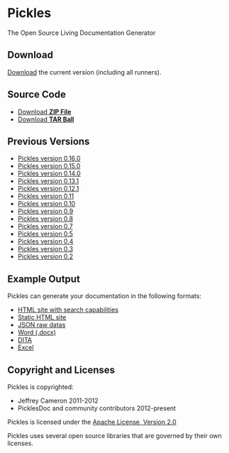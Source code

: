 # Pickles

The Open Source Living Documentation Generator

## Download

[Download](https://github.com/picklesdoc/pickles/releases/download/v0.17.2/pickles-0.17.2.zip) the current version (including all runners).

## Source Code

- [Download **ZIP File**](https://github.com/picklesdoc/pickles/zipball/master)
- [Download **TAR Ball**](https://github.com/picklesdoc/pickles/tarball/master)

## Previous Versions

<!---
- [Pickles version 0.17.2](https://github.com/picklesdoc/pickles/releases/download/v0.17.2/pickles-0.17.2.zip) 
-->

- [Pickles version 0.16.0](https://github.com/picklesdoc/pickles/releases/download/v0.16.0/pickles-0.16.0.zip) 
- [Pickles version 0.15.0](https://github.com/picklesdoc/pickles/releases/download/v0.15.0/pickles-0.15.0.zip)
- [Pickles version 0.14.0](https://github.com/picklesdoc/pickles/releases/download/v0.14.0/pickles-0.14.0.zip)
- [Pickles version 0.13.1](https://github.com/picklesdoc/pickles/releases/download/v0.13.1/pickles-0.13.1.zip)
- [Pickles version 0.12.1](https://github.com/picklesdoc/pickles/releases/download/v0.12.1/pickles-0.12.1.zip)
- [Pickles version 0.11](https://github.com/picklesdoc/pickles/releases/download/v0.11.0/pickles-0.11.0.zip)
- [Pickles version 0.10](https://github.com/picklesdoc/pickles/releases/download/v0.10.0/pickles-0.10.0.zip)
- [Pickles version 0.9](https://github.com/picklesdoc/pickles/releases/download/v0.9.0/pickles-0.9.0.zip)
- [Pickles version 0.8](https://github.com/picklesdoc/pickles/releases/download/v0.8.0/pickles-0.8.0.zip)
- [Pickles version 0.7](https://github.com/picklesdoc/pickles/releases/download/v0.7.0/pickles-0.7.0.zip)
- [Pickles version 0.5](https://github.com/picklesdoc/pickles/releases/download/v0.5.0/pickles-0.5.0.zip)
- [Pickles version 0.4](https://github.com/picklesdoc/pickles/releases/download/v0.4.0/pickles-0.4.0.zip)
- [Pickles version 0.3](https://github.com/picklesdoc/pickles/releases/download/v0.3.0/pickles-0.3.0.zip)
- [Pickles version 0.2](https://github.com/picklesdoc/pickles/releases/download/v0.2.0/pickles-0.2.0.zip)
 
## Example Output

 Pickles can generate your documentation in the following formats:

- [HTML site with search capabilities](./Output/DHtml/Index.html)
- [Static HTML site](./Output/Html/index.html)
- [JSON raw datas](./Output/JSON/pickledFeatures.json)
- [Word (.docx)](./Output/Word/Pickles.docx)
- [DITA](./Output/Dita.zip)
- [Excel](./Output/Excel/features.xlsx)

## Copyright and Licenses

Pickles is copyrighted:

- Jeffrey Cameron 2011-2012
- PicklesDoc and community contributors 2012-present

Pickles is licensed under the [Apache License, Version 2.0](http://www.apache.org/licenses/LICENSE-2.0)

Pickles uses several open source libraries that are governed by their own licenses.  
